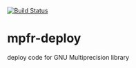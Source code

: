 [![Build Status](http://ci.sagrid.ac.za/buildStatus/icon?job=mpfr-deploy)](http://ci.sagrid.ac.za/job/mpfr-deploy/)

# mpfr-deploy

deploy code for GNU Multiprecision library
